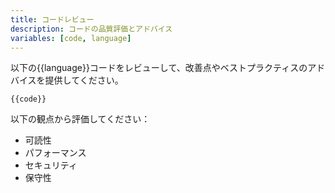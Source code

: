 ```yaml
---
title: コードレビュー
description: コードの品質評価とアドバイス
variables: [code, language]
---
```


以下の{{language}}コードをレビューして、改善点やベストプラクティスのアドバイスを提供してください。

```
{{code}}
```

以下の観点から評価してください：
- 可読性
- パフォーマンス
- セキュリティ
- 保守性
